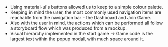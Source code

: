 - Using material-ui's buttons allowed us to keep to a simple colour palette.
- Keeping in mind the user, the most commonly used navigation items are 
reachable from the navigation bar - the Dashboard and Join Game.
- Also with the user in mind, the actions which can be performed all follow a
storyboard flow which was produced from a mockup.
- Visual hierarchy implemented in the start game -> Game code is the largest
text within the popup modal, with much space around it.